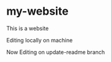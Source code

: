 # my-website


This is a website


Editing locally on machine


Now Editing on update-readme branch
